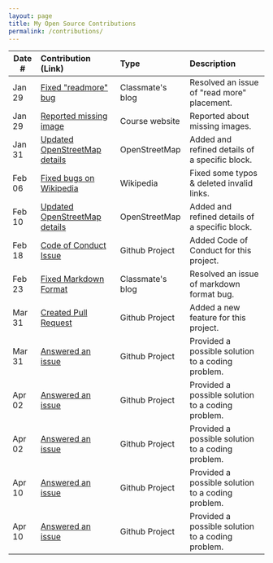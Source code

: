```yaml
---
layout: page
title: My Open Source Contributions
permalink: /contributions/
---
```


<!--
Type of the contribution should be "Wikipedia edit", "OpenStreet Map feature", "Documentation", "Course website", "Blog",
"Browser Add-on", etc.

The description should include a brief summary of what you did.

The link should bring us to a public page that shows your contribution. 

Replace the first row with your own contribution. 

-->





| Date #       | Contribution (Link)  | Type  | Description |
|---|:---|:---|:---|
| Jan 29   | [Fixed "readmore" bug](https://github.com/ossd-s25/Zephyr271828-weekly/issues/1) | Classmate's blog | Resolved an issue of "read more" placement. |
| Jan 29   | [Reported missing image](https://github.com/joannakl/ossd/issues/136) | Course website | Reported about missing images. |
| Jan 31   | [Updated OpenStreetMap details](https://www.openstreetmap.org/changeset/161995833#map=19/40.729345/-73.999584) | OpenStreetMap | Added and refined details of a specific block. |
| Feb 06   | [Fixed bugs on Wikipedia](https://en.wikipedia.org/wiki/Special:Contributions/Ailunccc) | Wikipedia | Fixed some typos & deleted invalid links. |
| Feb 10   | [Updated OpenStreetMap details](https://www.openstreetmap.org/changeset/162361687#map=19/40.735576/-73.992150) | OpenStreetMap | Added and refined details of a specific block. |
| Feb 18   | [Code of Conduct Issue](https://github.com/zhaozh10/ChatCAD/issues/13) | Github Project | Added Code of Conduct for this project. |
| Feb 23   | [Fixed Markdown Format](https://github.com/ossd-s25/Harry-Yang0518-weekly/issues/1) | Classmate's blog | Resolved an issue of markdown format bug. |
| Mar 31   | [Created Pull Request](https://github.com/bevacqua/dragula/pull/712) | Github Project | Added a new feature for this project. |
| Mar 31   | [Answered an issue](https://github.com/single-spa/single-spa/issues/1298) | Github Project | Provided a possible solution to a coding problem. |
| Apr 02   | [Answered an issue](https://github.com/clauderic/react-sortable-hoc/issues/887) | Github Project | Provided a possible solution to a coding problem. |
| Apr 02   | [Answered an issue](https://github.com/arc53/DocsGPT/issues/1717) | Github Project | Provided a possible solution to a coding problem. |
| Apr 10   | [Answered an issue](https://github.com/Tencent/Hippy/issues/4236) | Github Project | Provided a possible solution to a coding problem. |
| Apr 10   | [Answered an issue](https://github.com/expo/expo/issues/36079) | Github Project | Provided a possible solution to a coding problem. |